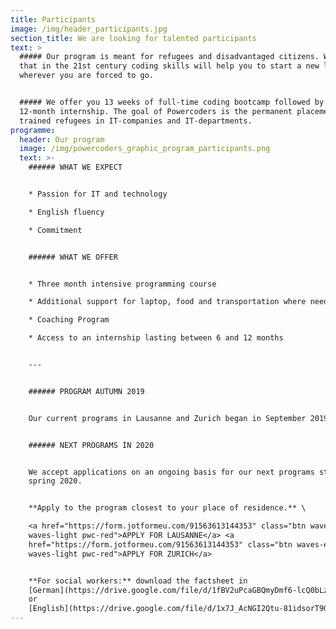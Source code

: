 ```yaml
---
title: Participants
image: /img/header_participants.jpg
section_title: We are looking for talented participants
text: >
  ##### Our program is meant for refugees and disadvantaged citizens. We believe
  that in the 21st century coding skills will help you to start a new life
  wherever you are forced to go.


  ##### We offer you 13 weeks of full-time coding bootcamp followed by a 6 to
  12-month internship. The goal of Powercoders is the permanent placement of
  trained refugees in IT-companies and IT-departments.
programme:
  header: Our program
  image: /img/powercoders_graphic_program_participants.png
  text: >-
    ###### WHAT WE EXPECT


    * Passion for IT and technology

    * English fluency

    * Commitment


    ###### WHAT WE OFFER


    * Three month intensive programming course

    * Additional support for laptop, food and transportation where needed

    * Coaching Program

    * Access to an internship lasting between 6 and 12 months 


    ---


    ###### PROGRAM AUTUMN 2019


    Our current programs in Lausanne and Zurich began in September 2019. 


    ###### NEXT PROGRAMS IN 2020


    We accept applications on an ongoing basis for our next programs starting in
    spring 2020.


    **Apply to the program closest to your place of residence.** \

    <a href="https://form.jotformeu.com/91563613144353" class="btn waves-effect
    waves-light pwc-red">APPLY FOR LAUSANNE</a> <a
    href="https://form.jotformeu.com/91563613144353" class="btn waves-effect
    waves-light pwc-red">APPLY FOR ZURICH</a>  


    **For social workers:** download the factsheet in
    [German](https://drive.google.com/file/d/1fBV2uPcaGBQmyDmf6-lcQ0bLzjvjHQXf/view)
    or
    [English](https://drive.google.com/file/d/1x7J_AcNGI2Qtu-81idsorT9GW-dyY1j0/view)
---
```


